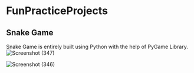 # FunPracticeProjects
## Snake Game

 Snake Game is entirely built using Python with the help of PyGame Library.
 ![Screenshot (347)](https://user-images.githubusercontent.com/58384762/132140556-4204e15f-e6f4-4ac1-a3d9-64f1f38ce395.png)

![Screenshot (346)](https://user-images.githubusercontent.com/58384762/132140565-c5250c63-107d-40a2-9e3d-3d5435ed063e.png)

